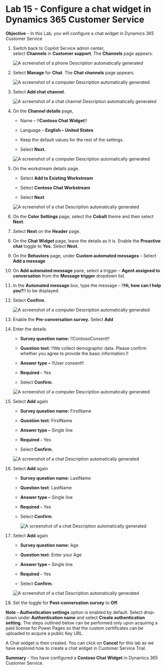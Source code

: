 # Lab 15 - Configure a chat widget in Dynamics 365 Customer Service

**Objective** - In this Lab, you will configure a chat widget in Dynamics 365 Customer Service

1.  Switch back to Copilot Service admin center, select **Channels** in **Customer support**.
    The **Channels** page appears.

    ![A screenshot of a phone Description automatically
generated](./media/media16/image11.png)

2.  Select **Manage** for **Chat**. The **Chat channels** page appears.

    ![A screenshot of a computer Description automatically
generated](./media/media16/image12.png)

3.  Select **Add chat channel**.

    ![A screenshot of a chat channel Description automatically
generated](./media/media16/image13.png)

4.  On the **Channel details** page,

    - Name – !!**Contoso Chat Widget**!!

    - Language – **English – United States**
  
    - Keep the default values for the rest of the settings. 

    - Select **Next.**

    ![A screenshot of a computer Description automatically
generated](./media/media16/chat_channel.png)

5.  On the workstream details page.

    - Select **Add to Existing Workstream**

    - Select **Contoso Chat Workstream**

    - Select **Next**

    ![A screenshot of a chat Description automatically
generated](./media/media16/image15.png)

6.  On the **Color Settings** page, select the **Cobalt** theme and then select **Next**.
7.  Select **Next** on the **Header** page.
8.  On the **Chat Widget** page, leave the details as it is. Enable the
    **Proactive chat** toggle to **Yes.** Select **Next.**

9.  On the **Behaviors** page, under **Custom automated messages** –
    Select **Add a message**

10.  On **Add automated message** pane, select a trigger – **Agent
    assigned to conversation** from the **Message trigger** dropdown
    list.

11.  In the **Automated message** box, type the message – !!**Hi, how can I
    help you?**!! to be displayed.

12.  Select **Confirm**.

        ![A screenshot of a computer Description automatically generated](./media/media16/image18.png)

13.  Enable the **Pre-conversation survey.** Select **Add**

14.  Enter the details

        - **Survey question name:** !!ContosoConsent!!

        - **Question text**: !!We collect demographic data. Please confirm whether you agree to provide the basic information.!!

        - **Answer type –** !!User consent!!

        - **Required -** Yes

        - Select **Confirm**.

        ![A screenshot of a computer Description automatically generated](./media/media16/image20.png)

15.  Select **Add** again

        - **Survey question name:** FirstName

        - **Question text**: FirstName

        - **Answer type –** Single line

        - **Required -** Yes

        - Select **Confirm**.

        ![A screenshot of a chat Description automatically generated](./media/media16/image21.png)

16.  Select **Add** again

        - **Survey question name:** LastName

        - **Question text**: LastName

        - **Answer type –** Single line

        - **Required -** Yes

        - Select **Confirm**.

            ![A screenshot of a chat Description automatically generated](./media/media16/image22.png)

17.  Select **Add** again

        - **Survey question name:** Age

        - **Question text**: Enter your Age

        - **Answer type –** Single line

        - **Required -** Yes

        - Select **Confirm**.

        ![A screenshot of a chat Description automatically generated](./media/media16/image23.png)


18. Set the toggle for **Post-conversation survey** to **Off**.

**Note - Authentication settings** option is enabled by default. Select
drop-down under **Authentication name** and select **Create
authentication setting.** The steps outlined below can be performed only
upon acquiring a paid license for Power Pages so that the custom
certificates can be uploaded to acquire a public Key URL.

A Chat widget is then created. You can click on **Cancel** for this lab
as we have explored how to create a chat widget in Customer Service
Trial.

**Summary** - You have configured a **Contoso Chat Widget** in Dynamics 365 Customer Service.


